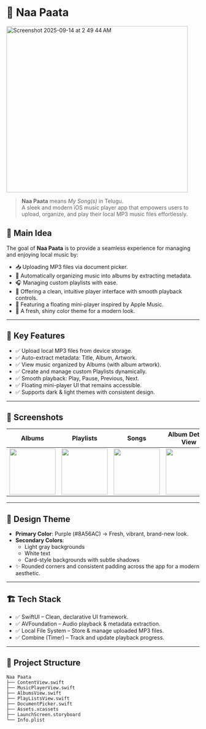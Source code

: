 # 🎵 Naa Paata

<img width="473" height="434" alt="Screenshot 2025-09-14 at 2 49 44 AM" src="https://github.com/user-attachments/assets/3edf4256-82dd-4782-b344-f15b19a713a6" />

> **Naa Paata** means *My Song(s)* in Telugu.  
> A sleek and modern iOS music player app that empowers users to upload, organize, and play their local MP3 music files effortlessly.

## 🚀 Main Idea

The goal of **Naa Paata** is to provide a seamless experience for managing and enjoying local music by:
- 📥 Uploading MP3 files via document picker.
- 🎼 Automatically organizing music into albums by extracting metadata.
- 🎧 Managing custom playlists with ease.
- 🎹 Offering a clean, intuitive player interface with smooth playback controls.
- 🌟 Featuring a floating mini-player inspired by Apple Music.
- 🎨 A fresh, shiny color theme for a modern look.

---

## 🎯 Key Features

- ✅ Upload local MP3 files from device storage.
- ✅ Auto-extract metadata: Title, Album, Artwork.
- ✅ View music organized by Albums (with album artwork).
- ✅ Create and manage custom Playlists dynamically.
- ✅ Smooth playback: Play, Pause, Previous, Next.
- ✅ Floating mini-player UI that remains accessible.
- ✅ Supports dark & light themes with consistent design.

---

## 📸 Screenshots
| Albums                                                                                                  | Playlists                                                                                               | Songs                                                                                                   | Album Details View                                                                                            | Music Player                                                                                      |
| ------------------------------------------------------------------------------------------------------- | ------------------------------------------------------------------------------------------------------- | ------------------------------------------------------------------------------------------------------- | ------------------------------------------------------------------------------------------------------- | ------------------------------------------------------------------------------------------------------- |
| <img src="https://github.com/user-attachments/assets/7f23ed54-4812-4bc9-84e6-e82afe4d5e56" width="120"> | <img src="https://github.com/user-attachments/assets/a58abba0-8b95-4945-9358-72cbaaf7b85c" width="120"> | <img src="https://github.com/user-attachments/assets/fab5dd70-49c3-4658-9ba1-d96a83890969" width="120"> | <img src="https://github.com/user-attachments/assets/44463aca-48b8-490a-a547-dd3286347931" width="120"> | <img src="https://github.com/user-attachments/assets/097f7c2d-1e5a-42bd-b4af-8ee87e8abc69" width="120"> |


---

## 🎨 Design Theme

- **Primary Color**: Purple (#8A56AC) → Fresh, vibrant, brand-new look.
- **Secondary Colors**:  
    - Light gray backgrounds  
    - White text  
    - Card-style backgrounds with subtle shadows  
- ✨ Rounded corners and consistent padding across the app for a modern aesthetic.

---

## 🏗 Tech Stack

- ✅ SwiftUI – Clean, declarative UI framework.
- ✅ AVFoundation – Audio playback & metadata extraction.
- ✅ Local File System – Store & manage uploaded MP3 files.
- ✅ Combine (Timer) – Track and update playback progress.

---

## 🧱 Project Structure

```plaintext
Naa Paata
├── ContentView.swift
├── MusicPlayerView.swift
├── AlbumsView.swift
├── PlayListsView.swift
├── DocumentPicker.swift
├── Assets.xcassets
├── LaunchScreen.storyboard
└── Info.plist
